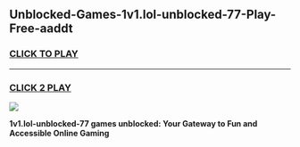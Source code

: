 
## Unblocked-Games-1v1.lol-unblocked-77-Play-Free-aaddt
<h3>
<a href="https://premium76.site?title=1v1.lol-unblocked-77&ref=23A">CLICK TO PLAY</a></h3>
<hr>

<h3>
<a href="https://premium76.site?title=1v1.lol-unblocked-77&ref=23A">CLICK 2 PLAY</a>
  
</h3>

<a href="https://premium76.site?title=1v1.lol-unblocked-77&ref=23A"><img src="https://clearcache.store/games.png"></a>


**1v1.lol-unblocked-77 games unblocked: Your Gateway to Fun and Accessible Online Gaming**
